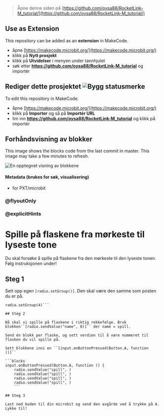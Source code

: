 
> Åpne denne siden på [https://github.com/oysa88/RocketLink-M_tutorial/](https://github.com/oysa88/RocketLink-M_tutorial/)

## Use as Extension

This repository can be added as an **extension** in MakeCode.

* åpne [https://makecode.microbit.org/](https://makecode.microbit.org/)
* klikk på **Nytt prosjekt**
* klikk på **Utvidelser** i menyen under tannhjulet
* søk etter **https://github.com/oysa88/RocketLink-M_tutorial** og importér

## Rediger dette prosjektet ![Bygg statusmerke](https://github.com/oysa88/RocketLink-M_tutorial/workflows/MakeCode/badge.svg)

To edit this repository in MakeCode.

* åpne [https://makecode.microbit.org/](https://makecode.microbit.org/)
* klikk på **Importer** og så på **Importér URL**
* lim inn **https://github.com/oysa88/RocketLink-M_tutorial** og klikk på importér

## Forhåndsvisning av blokker

This image shows the blocks code from the last commit in master.
This image may take a few minutes to refresh.

![En opptegnet visning av blokkene](https://github.com/oysa88/RocketLink-M_tutorial/raw/master/.github/makecode/blocks.png)

#### Metadata (brukes for søk, visualisering)

* for PXT/microbit
<script src="https://makecode.com/gh-pages-embed.js"></script><script>makeCodeRender("{{ site.makecode.home_url }}", "{{ site.github.owner_name }}/{{ site.github.repository_name }}");</script>


### @flyoutOnly
### @explicitHints

# Spille på flaskene fra mørkeste til lyseste tone
Du skal forsøke å spille på flaskene fra den mørkeste til den lyseste tonen. Følg instruksjonen under!

## Steg 1

Sett opp egen ``[radio.setGroup()]``. Den skal være den samme som posten du er på.

```blocks
radio.setGroup(4)```

## Steg 2

Nå skal vi spille på flaskene i riktig rekkefølge. Bruk blokken``[radio.sendValue("name", 0)]`` der name = spill. 

Send én blokk per flaske, og sett verdien til å være nummeret til flasken du vil spille på. 

Sett blokkene inni en ``[input.onButtonPressed(Button.A, function ()]``

```blocks
input.onButtonPressed(Button.A, function () {
    radio.sendValue("spill", )
    radio.sendValue("spill", )
    radio.sendValue("spill", )
    radio.sendValue("spill", )
    ```

## Steg 3

Last ned koden til din microbit og send den avgårde ved å trykke på A. Lykke til!

